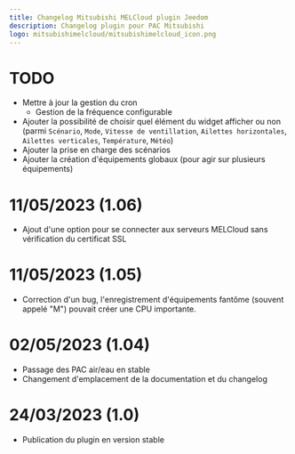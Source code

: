 ```yaml
---
title: Changelog Mitsubishi MELCloud plugin Jeedom
description: Changelog plugin pour PAC Mitsubishi
logo: mitsubishimelcloud/mitsubishimelcloud_icon.png
---
```


# TODO
 - Mettre à jour la gestion du cron
    - Gestion de la fréquence configurable
 - Ajouter la possibilité de choisir quel élément du widget afficher ou non (parmi `Scénario`, `Mode`, `Vitesse de ventillation`, `Ailettes horizontales`, `Ailettes verticales`, `Température`, `Météo`)
 - Ajouter la prise en charge des scénarios
 - Ajouter la création d'équipements globaux (pour agir sur plusieurs équipements)

# 11/05/2023 (1.06)
 - Ajout d'une option pour se connecter aux serveurs MELCloud sans vérification du certificat SSL

# 11/05/2023 (1.05)
 - Correction d'un bug, l'enregistrement d'équipements fantôme (souvent appelé "M") pouvait créer une CPU importante.

# 02/05/2023 (1.04)
 - Passage des PAC air/eau en stable
 - Changement d'emplacement de la documentation et du changelog

# 24/03/2023 (1.0)
 - Publication du plugin en version stable